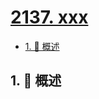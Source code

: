 # [2137. xxx](https://github.com/Tdahuyou/TNotes.leetcode/tree/main/notes/2137.%20xxx)

<!-- region:toc -->

- [1. 📝 概述](#1--概述)

<!-- endregion:toc -->

## 1. 📝 概述
